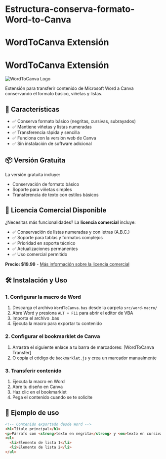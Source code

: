 # Estructura-conserva-formato-Word-to-Canva
# WordToCanva Extensión
# WordToCanva Extensión

![WordToCanva Logo](assets/images/logo.png)

Extensión para transferir contenido de Microsoft Word a Canva conservando el formato básico, viñetas y listas.

## 🚀 Características

- ✅ Conserva formato básico (negritas, cursivas, subrayados)
- ✅ Mantiene viñetas y listas numeradas
- ✅ Transferencia rápida y sencilla
- ✅ Funciona con la versión web de Canva
- ✅ Sin instalación de software adicional

## 📦 Versión Gratuita

La versión gratuita incluye:
- Conservación de formato básico
- Soporte para viñetas simples
- Transferencia de texto con estilos básicos

## 💼 Licencia Comercial Disponible

¿Necesitas más funcionalidades? La **licencia comercial** incluye:

- ✅ Conservación de listas numeradas y con letras (A.B.C.)
- ✅ Soporte para tablas y formatos complejos
- ✅ Prioridad en soporte técnico
- ✅ Actualizaciones permanentes
- ✅ Uso comercial permitido

**Precio: $19.99** - [Más información sobre la licencia comercial](docs/licencia-comercial.md)

## 🛠️ Instalación y Uso

### 1. Configurar la macro de Word
1. Descarga el archivo `WordToCanva.bas` desde la carpeta `src/word-macro/`
2. Abre Word y presiona `ALT + F11` para abrir el editor de VBA
3. Importa el archivo .bas
4. Ejecuta la macro para exportar tu contenido

### 2. Configurar el bookmarklet de Canva
1. Arrastra el siguiente enlace a tu barra de marcadores: [WordToCanva Transfer]
2. O copia el código de `bookmarklet.js` y crea un marcador manualmente

### 3. Transferir contenido
1. Ejecuta la macro en Word
2. Abre tu diseño en Canva
3. Haz clic en el bookmarklet
4. Pega el contenido cuando se te solicite

## 📝 Ejemplo de uso

```html
<!-- Contenido exportado desde Word -->
<h1>Título principal</h1>
<p>Párrafo con <strong>texto en negrita</strong> y <em>texto en cursiva</em>.</p>
<ul>
  <li>Elemento de lista 1</li>
  <li>Elemento de lista 2</li>
</ul>
